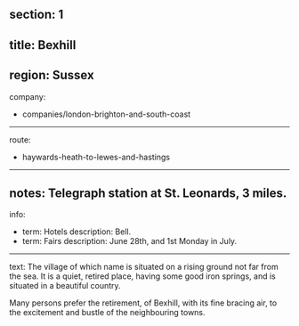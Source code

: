 section: 1
----
title: Bexhill
----
region: Sussex
----
company:
- companies/london-brighton-and-south-coast
----
route:
- haywards-heath-to-lewes-and-hastings
----
notes: Telegraph station at St. Leonards, 3 miles.
----
info:
- term: Hotels
  description: Bell.
- term: Fairs
  description: June 28th, and 1st Monday in July.
----
text: The village of which name is situated on a rising ground not far from the sea. It is a quiet, retired place, having some good iron springs, and is situated in a beautiful country.

Many persons prefer the retirement, of Bexhill, with its fine bracing air, to the excitement and bustle of the neighbouring towns.
